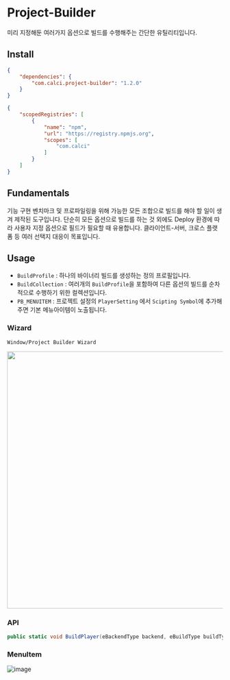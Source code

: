 # Project-Builder

미리 지정해둔 여러가지 옵션으로 빌드를 수행해주는 간단한 유틸리티입니다.  

## Install

```json
{
    "dependencies": {
        "com.calci.project-builder": "1.2.0"
    }
}
```

```json
{
    "scopedRegistries": [
        {
            "name": "npm",
            "url": "https://registry.npmjs.org",
            "scopes": [
                "com.calci"
            ]
        }
    ]
}
```

## Fundamentals
기능 구현 벤치마크 및 프로파일링을 위해 가능한 모든 조합으로 빌드를 해야 할 일이 생겨 제작된 도구입니다. 
단순히 모든 옵션으로 빌드를 하는 것 외에도 Deploy 환경에 따라 사용자 지정 옵션으로 필드가 필요할 때 유용합니다.
클라이언트-서버, 크로스 플랫폼 등 여러 선택지 대응이 목표입니다.

## Usage
- `BuildProfile` : 하나의 바이너리 빌드를 생성하는 정의 프로필입니다.  
- `BuildCollection` : 여러개의 `BuildProfile`을 포함하여 다른 옵션의 빌드를 순차적으로 수행하기 위한 컬렉션입니다.  
- `PB_MENUITEM` : 프로젝트 설정의 `PlayerSetting` 에서 `Scipting Symbol`에 추가해주면 기본 메뉴아이템이 노출됩니다.  

### Wizard
`Window/Project Builder Wizard`

<p align="center">
<img src="https://user-images.githubusercontent.com/79823287/139193876-8b079be8-f1ec-404f-843b-9a1aa10ce3fd.png" width="600">
</p>


### API

```csharp
public static void BuildPlayer(eBackendType backend, eBuildType buildType, eShippingType shippingType)
```

### MenuItem
 ![image](https://user-images.githubusercontent.com/79823287/122322590-a95a2780-cf60-11eb-8116-bb1efc103fed.png)

